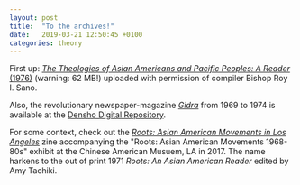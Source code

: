 ```yaml
---
layout: post
title:  "To the archives!"
date:   2019-03-21 12:50:45 +0100
categories: theory
---
```


First up: [*The Theologies of Asian Americans and Pacific Peoples: A Reader* (1976)](/files/SanoReader1976.pdf) (warning: 62 MB!) uploaded with permission of compiler Bishop Roy I. Sano. 

Also, the revolutionary newspaper-magazine [*Gidra*](https://en.wikipedia.org/wiki/Gidra_(newspaper)) from 1969 to 1974 is available at the [Densho Digital Repository](http://ddr.densho.org/ddr/densho/297/).

For some context, check out the [*Roots: Asian American Movements in Los Angeles*](http://camla.org/wp-content/uploads/2017/05/CAM-Roots-Zine-2017.pdf) zine accompanying the "Roots: Asian American Movements 1968-80s" exhibit at the Chinese American Musuem, LA in 2017. The name harkens to the out of print 1971 *Roots: An Asian American Reader* edited by Amy Tachiki.